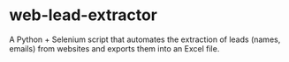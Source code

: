 # web-lead-extractor
A Python + Selenium script that automates the extraction of leads (names, emails) from websites and exports them into an Excel file.
